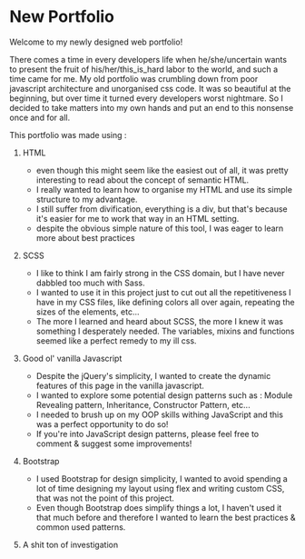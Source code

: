 # New Portfolio

Welcome to my newly designed web portfolio! 

There comes a time in every developers life when he/she/uncertain wants to present the fruit of his/her/this_is_hard labor to the world, and such a time came for me. 
My old portfolio was crumbling down from poor javascript architecture and unorganised css code. It was so beautiful at the beginning, but over time it turned every developers worst nightmare.
So I decided to take matters into my own hands and put an end to this nonsense once and for all. 

This portfolio was made using :

1. HTML
   - even though this might seem like the easiest out of all, it was pretty interesting to read about the concept of semantic HTML. 
   - I really wanted to learn how to organise my HTML and use its simple structure to my advantage. 
   - I still suffer from divification, everything is a div, but that's because it's easier for me to work that way in an HTML setting. 
   - despite the obvious simple nature of this tool, I was eager to learn more about best practices 
   
2. SCSS
   - I like to think I am fairly strong in the CSS domain, but I have never dabbled too much with Sass. 
   - I wanted to use it in this project just to cut out all the repetitiveness I have in my CSS files, like defining colors all over again, repeating the sizes of the elements, etc... 
   - The more I learned and heard about SCSS, the more I knew it was something I desperately needed. The variables, mixins and functions seemed like a perfect remedy to my ill css. 
   
3. Good ol' vanilla Javascript
   - Despite the jQuery's simplicity, I wanted to create the dynamic features of this page in the vanilla javascript.
   - I wanted to explore some potential design patterns such as : Module Revealing pattern, Inheritance, Constructor Pattern, etc...
   - I needed to brush up on my OOP skills withing JavaScript and this was a perfect opportunity to do so!
   - If you're into JavaScript design patterns, please feel free to comment & suggest some improvements!

4. Bootstrap
   - I used Bootstrap for design simplicity, I wanted to avoid spending a lot of time designing my layout using flex and writing custom CSS, that was not the point of this project.
   - Even though Bootstrap does simplify things a lot, I haven't used it that much before and therefore I wanted to learn the best practices & common used patterns.

5. A shit ton of investigation 

